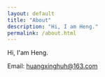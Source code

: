 ```yaml
---
layout: default
title: "About"
description: "Hi, I am Heng."
permalink: /about.html
---
```


Hi, I'am Heng.

Email: huangxinghuh@163.com
